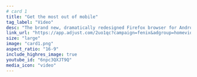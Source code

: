 ```yaml
---
# card 1
title: "Get the most out of mobile"
tag_label: "Video"
desc: "The brand new, dramatically redesigned Firefox browser for Android is faster, easy to use, customizable and private."
link_url: "https://app.adjust.com/2uo1qc?campaign=fenix&adgroup=homevideo&creative=daylightlaunch&fallback=https%3A%2F%2Fplay.google.com%2Fstore%2Fapps%2Fdetails%3Fid%3Dorg.mozilla.firefox"
size: "large"
image: "card1.png"
aspect_ratio: "16-9"
include_highres_image: true
youtube_id: "6npc3QXJT9Q"
media_icon: "video"
---
```





